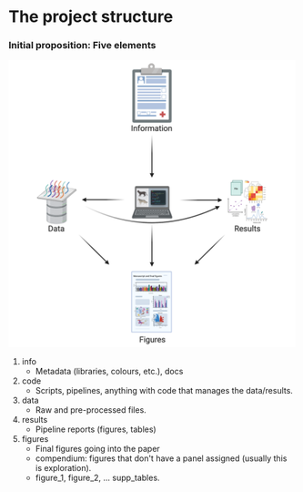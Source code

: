 # The project structure

### Initial proposition: Five elements

![Graphical representation](img/project_structure.png "5-element")

1. info
    * Metadata (libraries, colours, etc.), docs
2. code
    * Scripts, pipelines, anything with code that manages the data/results.
3. data
    * Raw and pre-processed files.
4. results
    *  Pipeline reports (figures, tables)
5. figures
    * Final figures going into the paper
    - compendium: figures that don't have a panel assigned (usually this is exploration).
    - figure_1, figure_2, ... supp_tables.
